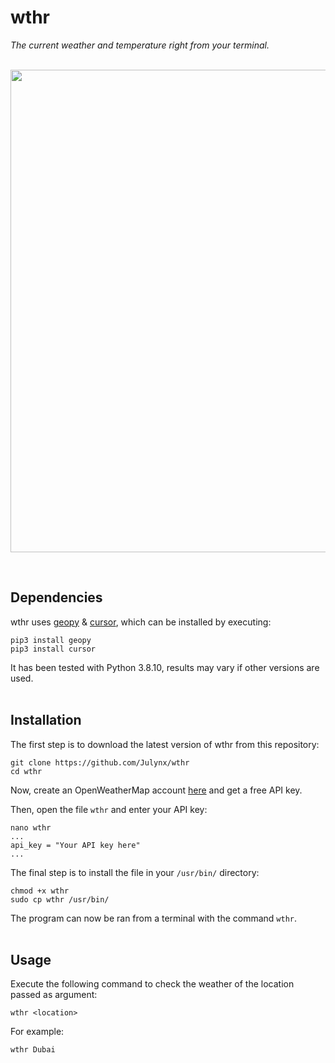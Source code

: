 # wthr
*The current weather and temperature right from your terminal.*
<br><br>

<p align="center">  
  <img width="772" src="https://i.imgur.com/sICDUAw.png">
</p>
<br>

## Dependencies
wthr uses [geopy](https://pypi.org/project/geopy/) & [cursor](https://pypi.org/project/cursor/), which can be installed by executing:
```
pip3 install geopy
pip3 install cursor
```
It has been tested with Python 3.8.10, results may vary if other versions are used.
<br><br>

## Installation
The first step is to download the latest version of wthr from this repository:
```
git clone https://github.com/Julynx/wthr
cd wthr
```
Now, create an OpenWeatherMap account [here](https://home.openweathermap.org/users/sign_up) and get a free API key.

Then, open the file `wthr` and enter your API key:

```
nano wthr
...
api_key = "Your API key here"
...
```
The final step is to install the file in your `/usr/bin/` directory:
```
chmod +x wthr
sudo cp wthr /usr/bin/
```
The program can now be ran from a terminal with the command `wthr`.
<br><br>

## Usage
Execute the following command to check the weather of the location passed as argument: 
```
wthr <location>
```
For example:
```
wthr Dubai
```
